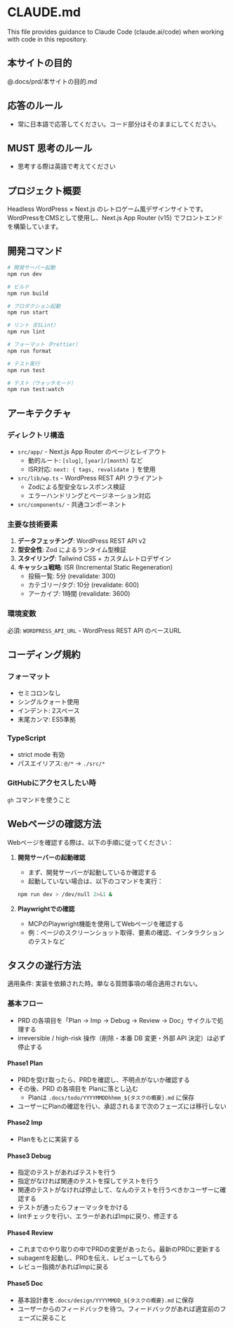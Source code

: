 # CLAUDE.md

This file provides guidance to Claude Code (claude.ai/code) when working with code in this repository.

## 本サイトの目的

@.docs/prd/本サイトの目的.md

## 応答のルール

- 常に日本語で応答してください。コード部分はそのままにしてください。

## **MUST** 思考のルール

- 思考する際は英語で考えてください

## プロジェクト概要

Headless WordPress × Next.js のレトロゲーム風デザインサイトです。WordPressをCMSとして使用し、Next.js App Router (v15) でフロントエンドを構築しています。

## 開発コマンド

```bash
# 開発サーバー起動
npm run dev

# ビルド
npm run build

# プロダクション起動
npm run start

# リント（ESLint）
npm run lint

# フォーマット（Prettier）
npm run format

# テスト実行
npm run test

# テスト（ウォッチモード）
npm run test:watch
```

## アーキテクチャ

### ディレクトリ構造

- `src/app/` - Next.js App Router のページとレイアウト
  - 動的ルート: `[slug]`, `[year]/[month]` など
  - ISR対応: `next: { tags, revalidate }` を使用
- `src/lib/wp.ts` - WordPress REST API クライアント
  - Zodによる型安全なレスポンス検証
  - エラーハンドリングとページネーション対応
- `src/components/` - 共通コンポーネント

### 主要な技術要素

1. **データフェッチング**: WordPress REST API v2
2. **型安全性**: Zod によるランタイム型検証
3. **スタイリング**: Tailwind CSS + カスタムレトロデザイン
4. **キャッシュ戦略**: ISR (Incremental Static Regeneration)
   - 投稿一覧: 5分 (revalidate: 300)
   - カテゴリー/タグ: 10分 (revalidate: 600)
   - アーカイブ: 1時間 (revalidate: 3600)

### 環境変数

必須: `WORDPRESS_API_URL` - WordPress REST API のベースURL

## コーディング規約

### フォーマット

- セミコロンなし
- シングルクォート使用
- インデント: 2スペース
- 末尾カンマ: ES5準拠

### TypeScript

- strict mode 有効
- パスエイリアス: `@/*` → `./src/*`

### GitHubにアクセスしたい時

`gh` コマンドを使うこと

## Webページの確認方法

Webページを確認する際は、以下の手順に従ってください：

1. **開発サーバーの起動確認**
   - まず、開発サーバーが起動しているか確認する
   - 起動していない場合は、以下のコマンドを実行：

   ```bash
   npm run dev > /dev/null 2>&1 &
   ```

2. **Playwrightでの確認**
   - MCPのPlaywright機能を使用してWebページを確認する
   - 例：ページのスクリーンショット取得、要素の確認、インタラクションのテストなど

## タスクの遂行方法

適用条件: 実装を依頼された時。単なる質問事項の場合適用されない。

### 基本フロー

- PRD の各項目を「Plan → Imp → Debug → Review → Doc」サイクルで処理する
- irreversible / high-risk 操作（削除・本番 DB 変更・外部 API 決定）は必ず停止する

#### Phase1 Plan

- PRDを受け取ったら、PRDを確認し、不明点がないか確認する
- その後、PRD の各項目を Planに落とし込む
  - Planは `.docs/todo/YYYYMMDDhhmm_${タスクの概要}.md` に保存
- ユーザーにPlanの確認を行い、承認されるまで次のフェーズには移行しない

#### Phase2 Imp

- Planをもとに実装する

#### Phase3 Debug

- 指定のテストがあればテストを行う
- 指定がなければ関連のテストを探してテストを行う
- 関連のテストがなければ停止して、なんのテストを行うべきかユーザーに確認する
- テストが通ったらフォーマッタをかける
- lintチェックを行い、エラーがあればImpに戻り、修正する

#### Phase4 Review

- これまでのやり取りの中でPRDの変更があったら。最新のPRDに更新する
- subagentを起動し、PRDを伝え、レビューしてもらう
- レビュー指摘があればImpに戻る

#### Phase5 Doc

- 基本設計書を`.docs/design/YYYYMMDD_${タスクの概要}.md` に保存
- ユーザーからのフィードバックを待つ。フィードバックがあれば適宜前のフェーズに戻ること
